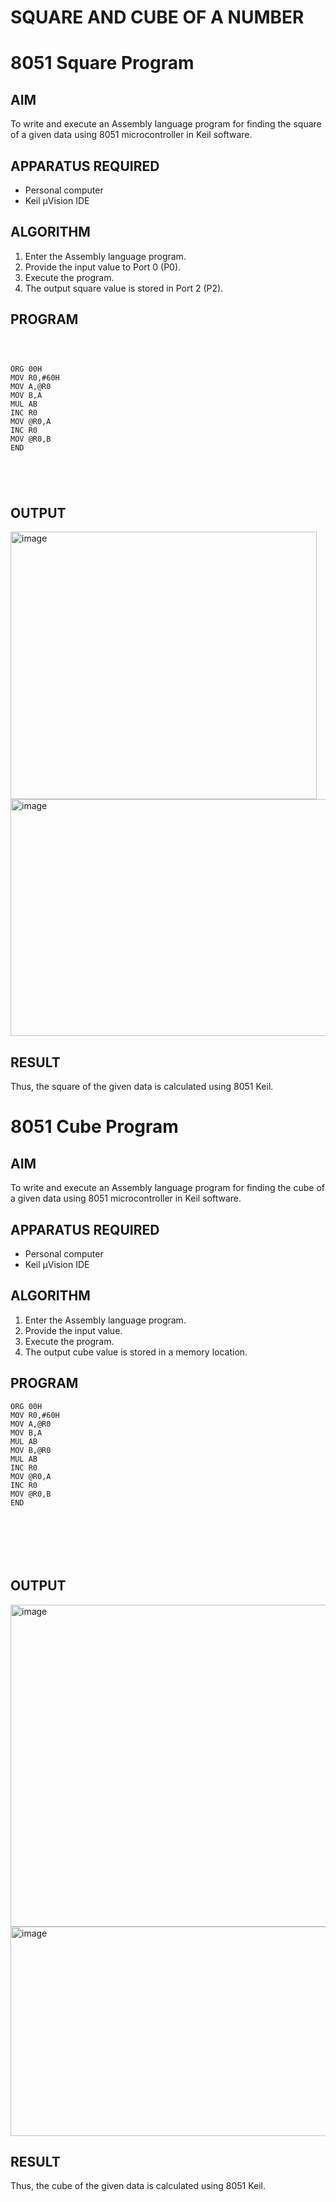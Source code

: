 # SQUARE AND CUBE OF A NUMBER
# 8051 Square  Program

## AIM
To write and execute an Assembly language program for finding the square of a given data using 8051 microcontroller in Keil software.

## APPARATUS REQUIRED
- Personal computer
- Keil μVision IDE

## ALGORITHM
1. Enter the Assembly language program.
2. Provide the input value to Port 0 (P0).
3. Execute the program.
4. The output square value is stored in Port 2 (P2).

## PROGRAM
```



ORG 00H
MOV R0,#60H
MOV A,@R0
MOV B,A
MUL AB
INC R0
MOV @R0,A
INC R0
MOV @R0,B
END





```

## OUTPUT

<img width="490" height="428" alt="image" src="https://github.com/user-attachments/assets/81b7bb8e-7dcf-4db5-8925-c2b09b769fd3" />

<img width="736" height="379" alt="image" src="https://github.com/user-attachments/assets/1b6829b9-b95b-4b88-864c-1df499e189cd" />

## RESULT
Thus, the square of the given data is calculated using 8051 Keil.

# 8051 Cube  Program

## AIM
To write and execute an Assembly language program for finding the cube of a given data using 8051 microcontroller in Keil software.

## APPARATUS REQUIRED
- Personal computer
- Keil μVision IDE

## ALGORITHM
1. Enter the Assembly language program.
2. Provide the input value.
3. Execute the program.
4. The output cube value is stored in a memory location.

## PROGRAM
```
ORG 00H
MOV R0,#60H
MOV A,@R0
MOV B,A
MUL AB
MOV B,@R0
MUL AB
INC R0
MOV @R0,A
INC R0
MOV @R0,B
END







```


## OUTPUT

<img width="516" height="515" alt="image" src="https://github.com/user-attachments/assets/dd05e72f-5697-4c86-8987-ede4e97eb1ac" />

<img width="665" height="335" alt="image" src="https://github.com/user-attachments/assets/a5a61077-ef5b-45e0-925c-7eb2bfbc0ad0" />



## RESULT
Thus, the cube of the given data is calculated using 8051 Keil.
